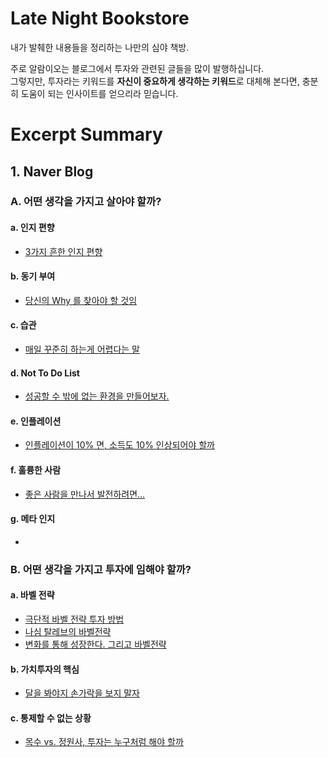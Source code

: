 # Late Night Bookstore

내가 발췌한 내용들을 정리하는 나만의 심야 책방.

주로 알람이오는 블로그에서 투자와 관련된 글들을 많이 발행하십니다.  
그렇지만, 투자라는 키워드를 **자신이 중요하게 생각하는 키워드**로 대체해 본다면, 충분히 도움이 되는 인사이트를 얻으리라 믿습니다.

# Excerpt Summary

## 1. Naver Blog

### A. 어떤 생각을 가지고 살아야 할까?

#### a. 인지 편향

- [3가지 흔한 인지 편향](http://github.com/mildsalmon/Late_Night_Bookstore/blob/main/excerpt%20summary/3%EA%B0%80%EC%A7%80%20%ED%9D%94%ED%95%9C%20%EC%9D%B8%EC%A7%80%20%ED%8E%B8%ED%96%A5.md)

#### b. 동기 부여

- [당신의 Why 를 찾아야 할 것임](http://github.com/mildsalmon/Late_Night_Bookstore/blob/main/excerpt%20summary/%EB%8B%B9%EC%8B%A0%EC%9D%98%20Why%20%EB%A5%BC%20%EC%B0%BE%EC%95%84%EC%95%BC%20%ED%95%A0%20%EA%B2%83%EC%9E%84.md)

#### c. 습관

- [매일 꾸준히 하는게 어렵다는 말](http://github.com/mildsalmon/Late_Night_Bookstore/blob/main/excerpt%20summary/%EB%A7%A4%EC%9D%BC%20%EA%BE%B8%EC%A4%80%ED%9E%88%20%ED%95%98%EB%8A%94%EA%B2%8C%20%EC%96%B4%EB%A0%B5%EB%8B%A4%EB%8A%94%20%EB%A7%90..md)

#### d. Not To Do List

- [성공할 수 밖에 없는 환경을 만들어보자.](http://github.com/mildsalmon/Late_Night_Bookstore/blob/main/excerpt%20summary/%EC%84%B1%EA%B3%B5%ED%95%A0%20%EC%88%98%20%EB%B0%96%EC%97%90%20%EC%97%86%EB%8A%94%20%ED%99%98%EA%B2%BD%EC%9D%84%20%EB%A7%8C%EB%93%A4%EC%96%B4%EB%B3%B4%EC%9E%90..md)

#### e. 인플레이션

- [인플레이션이 10% 면, 소득도 10% 인상되어야 할까](http://github.com/mildsalmon/Late_Night_Bookstore/blob/main/excerpt%20summary/%EC%9D%B8%ED%94%8C%EB%A0%88%EC%9D%B4%EC%85%98%EC%9D%B4%2010%25%20%EB%A9%B4%2C%20%EC%86%8C%EB%93%9D%EB%8F%84%2010%25%20%EC%9D%B8%EC%83%81%EB%90%98%EC%96%B4%EC%95%BC%20%ED%95%A0%EA%B9%8C.md)

#### f. 훌륭한 사람

- [좋은 사람을 만나서 발전하려면...](http://github.com/mildsalmon/Late_Night_Bookstore/blob/main/excerpt%20summary/%EC%A2%8B%EC%9D%80%20%EC%82%AC%EB%9E%8C%EC%9D%84%20%EB%A7%8C%EB%82%98%EC%84%9C%20%EB%B0%9C%EC%A0%84%ED%95%98%EB%A0%A4%EB%A9%B4....md)

#### g. 메타 인지

- 

### B. 어떤 생각을 가지고 투자에 임해야 할까?

#### a. 바벨 전략

- [극단적 바벨 전략 투자 방법](http://github.com/mildsalmon/Late_Night_Bookstore/blob/main/excerpt%20summary/%EA%B7%B9%EB%8B%A8%EC%A0%81%20%EB%B0%94%EB%B2%A8%20%EC%A0%84%EB%9E%B5%20%ED%88%AC%EC%9E%90%20%EB%B0%A9%EB%B2%95.md)
- [나심 탈레브의 바벨전략](http://github.com/mildsalmon/Late_Night_Bookstore/blob/main/excerpt%20summary/%EB%82%98%EC%8B%AC%20%ED%83%88%EB%A0%88%EB%B8%8C%EC%9D%98%20%EB%B0%94%EB%B2%A8%EC%A0%84%EB%9E%B5.md)
- [변화를 통해 성장한다. 그리고 바벨전략](http://github.com/mildsalmon/Late_Night_Bookstore/blob/main/excerpt%20summary/%EB%B3%80%ED%99%94%EB%A5%BC%20%ED%86%B5%ED%95%B4%20%EC%84%B1%EC%9E%A5%ED%95%9C%EB%8B%A4.%20%EA%B7%B8%EB%A6%AC%EA%B3%A0%20%EB%B0%94%EB%B2%A8%EC%A0%84%EB%9E%B5.md)

#### b. 가치투자의 핵심

- [달을 봐야지 손가락을 보지 말자](http://github.com/mildsalmon/Late_Night_Bookstore/blob/main/excerpt%20summary/%EB%8B%AC%EC%9D%84%20%EB%B4%90%EC%95%BC%EC%A7%80%20%EC%86%90%EA%B0%80%EB%9D%BD%EC%9D%84%20%EB%B3%B4%EC%A7%80%20%EB%A7%90%EC%9E%90..md)

#### c. 통제할 수 없는 상황

- [목수 vs. 정원사, 투자는 누구처럼 해야 할까](http://github.com/mildsalmon/Late_Night_Bookstore/blob/main/excerpt%20summary/%EB%AA%A9%EC%88%98%20vs.%20%EC%A0%95%EC%9B%90%EC%82%AC%2C%20%ED%88%AC%EC%9E%90%EB%8A%94%20%EB%88%84%EA%B5%AC%EC%B2%98%EB%9F%BC%20%ED%95%B4%EC%95%BC%20%ED%95%A0%EA%B9%8C.md)



